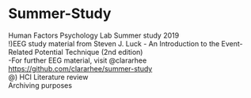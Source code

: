 # Summer-Study
Human Factors Psychology Lab Summer study 2019 <br>
!)EEG study material from Steven J. Luck - An Introduction to the Event-Related Potential Technique (2nd edition) <br> 
      -For further EEG material, visit @clararhee https://github.com/clararhee/summer-study  
@) HCI Literature review <br> 
Archiving purposes <br> 
